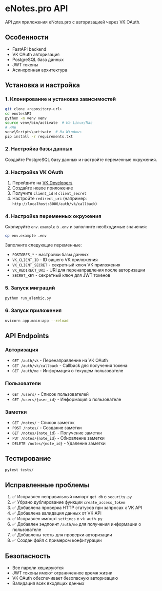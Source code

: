 # eNotes.pro API

API для приложения eNotes.pro с авторизацией через VK OAuth.

## Особенности

- FastAPI backend
- VK OAuth авторизация
- PostgreSQL база данных
- JWT токены
- Асинхронная архитектура

## Установка и настройка

### 1. Клонирование и установка зависимостей

```bash
git clone <repository-url>
cd enotesAPI
python -m venv venv
source venv/bin/activate  # На Linux/Mac
# или
venv\Scripts\activate  # На Windows
pip install -r requirements.txt
```

### 2. Настройка базы данных

Создайте PostgreSQL базу данных и настройте переменные окружения.

### 3. Настройка VK OAuth

1. Перейдите на [VK Developers](https://vk.com/dev)
2. Создайте новое приложение
3. Получите `client_id` и `client_secret`
4. Настройте `redirect_uri` (например: `http://localhost:8000/auth/vk/callback`)

### 4. Настройка переменных окружения

Скопируйте `env.example` в `.env` и заполните необходимые значения:

```bash
cp env.example .env
```

Заполните следующие переменные:
- `POSTGRES_*` - настройки базы данных
- `VK_CLIENT_ID` - ID вашего VK приложения
- `VK_CLIENT_SECRET` - секретный ключ VK приложения
- `VK_REDIRECT_URI` - URI для перенаправления после авторизации
- `SECRET_KEY` - секретный ключ для JWT токенов

### 5. Запуск миграций

```bash
python run_alembic.py
```

### 6. Запуск приложения

```bash
uvicorn app.main:app --reload
```

## API Endpoints

### Авторизация

- `GET /auth/vk` - Перенаправление на VK OAuth
- `GET /auth/vk/callback` - Callback для получения токена
- `GET /auth/me` - Информация о текущем пользователе

### Пользователи

- `GET /users/` - Список пользователей
- `GET /users/{user_id}` - Информация о пользователе

### Заметки

- `GET /notes/` - Список заметок
- `POST /notes/` - Создание заметки
- `GET /notes/{note_id}` - Получение заметки
- `PUT /notes/{note_id}` - Обновление заметки
- `DELETE /notes/{note_id}` - Удаление заметки

## Тестирование

```bash
pytest tests/
```

## Исправленные проблемы

1. ✅ Исправлен неправильный импорт `get_db` в `security.py`
2. ✅ Убрано дублирование функции `create_access_token`
3. ✅ Добавлена проверка HTTP статусов при запросах к VK API
4. ✅ Добавлена валидация данных от VK API
5. ✅ Исправлен импорт `settings` в `vk_auth.py`
6. ✅ Добавлен эндпоинт `/auth/me` для получения информации о пользователе
7. ✅ Добавлены тесты для проверки авторизации
8. ✅ Создан файл с примером конфигурации

## Безопасность

- Все пароли хешируются
- JWT токены имеют ограниченное время жизни
- VK OAuth обеспечивает безопасную авторизацию
- Валидация всех входящих данных